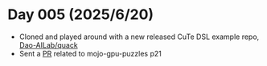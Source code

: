 # Day 005 (2025/6/20)
- Cloned and played around with a new released CuTe DSL example repo, [Dao-AILab/quack](https://github.com/Dao-AILab/quack)
- Sent a [PR](https://github.com/modular/mojo-gpu-puzzles/pull/37) related to mojo-gpu-puzzles p21